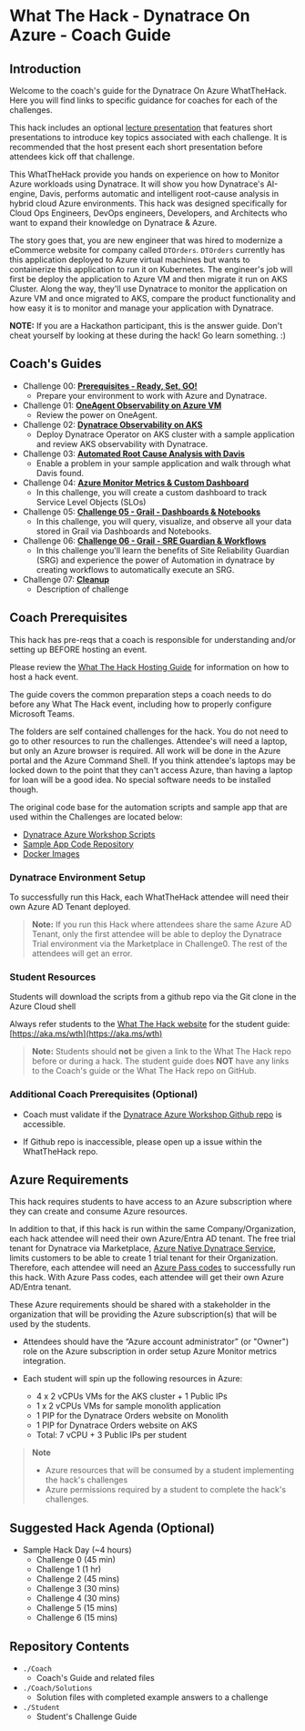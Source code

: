 # What The Hack - Dynatrace On Azure - Coach Guide

## Introduction

Welcome to the coach's guide for the Dynatrace On Azure WhatTheHack. Here you will find links to specific guidance for coaches for each of the challenges.

This hack includes an optional [lecture presentation](Lectures.pptx) that features short presentations to introduce key topics associated with each challenge. It is recommended that the host present each short presentation before attendees kick off that challenge.

This WhatTheHack provide you hands on experience on how to Monitor Azure workloads using Dynatrace.   It will show you how Dynatrace's AI-engine, Davis, performs automatic and intelligent root-cause analysis in hybrid cloud Azure environments. This hack was designed specifically for Cloud Ops Engineers, DevOps engineers, Developers, and Architects who want to expand their knowledge on Dynatrace & Azure.

The story goes that, you are new engineer that was hired to modernize a eCommerce website for company called `DTOrders`.  `DTOrders` currently has this application deployed to Azure virtual machines but  wants to containerize this application to run it on Kubernetes.  The engineer's job will first be deploy the application to Azure VM and then migrate it run on AKS Cluster.  Along the way, they'll use Dynatrace to  monitor the application on Azure VM and once migrated to AKS, compare the product functionality and how easy it is to monitor and manage your application with Dynatrace.


**NOTE:** If you are a Hackathon participant, this is the answer guide. Don't cheat yourself by looking at these during the hack! Go learn something. :)

## Coach's Guides

- Challenge 00: **[Prerequisites - Ready, Set, GO!](./Solution-00.md)**
	 - Prepare your environment to work with Azure and Dynatrace.
- Challenge 01: **[OneAgent Observability on Azure VM](./Solution-01.md)**
	 - Review the power on OneAgent.
- Challenge 02: **[Dynatrace Observability on AKS](./Solution-02.md)**
	 - Deploy Dynatrace Operator on AKS cluster with a sample application and review AKS observability with Dynatrace.
- Challenge 03: **[Automated Root Cause Analysis with Davis](./Solution-03.md)**
	 - Enable a problem in your sample application and walk through what Davis found.
- Challenge 04: **[Azure Monitor Metrics & Custom Dashboard](./Solution-04.md)**
  - In this challenge, you will create a custom dashboard to track Service Level Objects (SLOs)
- Challenge 05: **[Challenge 05 - Grail - Dashboards & Notebooks](./Solution-05.md)**
	 - In this challenge, you will query, visualize, and observe all your data stored in Grail via Dashboards and Notebooks.
- Challenge 06: **[Challenge 06 - Grail - SRE Guardian & Workflows](Solution-06.md)**
	* In this challenge you'll learn the benefits of Site  Reliability Guardian (SRG) and experience the power of Automation in dynatrace by creating workflows to automatically execute an SRG.
- Challenge 07: **[Cleanup](./Solution-05.md)**
	 - Description of challenge

## Coach Prerequisites

This hack has pre-reqs that a coach is responsible for understanding and/or setting up BEFORE hosting an event. 

Please review the [What The Hack Hosting Guide](https://aka.ms/wthhost) for information on how to host a hack event.

The guide covers the common preparation steps a coach needs to do before any What The Hack event, including how to properly configure Microsoft Teams.

The folders are self contained challenges for the hack. You do not need to go to other resources to run the challenges. Attendee's will need a laptop, but only an Azure browser is required. All work will be done in the Azure  portal and the Azure Command Shell. If you think attendee's laptops may be locked down to the point that they can't access Azure, than having a laptop for loan will be a good idea. No special software needs to be installed though.

The original code base for the automation scripts and sample app that are used within the Challenges are located below:

- [Dynatrace Azure Workshop Scripts](https://github.com/dt-alliances-workshops/azure-modernization-dt-orders-setup/)
- [Sample App Code Repository](https://github.com/dt-orders)
- [Docker Images](https://hub.docker.com/search?q=dtdemos)


### Dynatrace Environment Setup

To successfully run this Hack, each WhatTheHack attendee will need their own Azure AD Tenant deployed.

>**Note:** If you run this Hack where attendees share the same Azure AD Tenant, only the first attendee will be able to deploy the Dynatrace Trial environment via the Marketplace in Challenge0.  The rest of the attendees will get an error.


### Student Resources

Students will download the scripts from a github repo via the Git clone in the Azure Cloud shell

Always refer students to the [What The Hack website](https://aka.ms/wth) for the student guide: [https://aka.ms/wth](https://aka.ms/wth)

>**Note:** Students should **not** be given a link to the What The Hack repo before or during a hack. The student guide does **NOT** have any links to the Coach's guide or the What The Hack repo on GitHub.

### Additional Coach Prerequisites (Optional)

- Coach must validate if the [Dynatrace Azure Workshop Github repo](https://github.com/dt-alliances-workshops/azure-modernization-dt-orders-setup/) is accessible. 

- If Github repo is inaccessible, please open up a issue within the WhatTheHack repo.  

## Azure Requirements

This hack requires students to have access to an Azure subscription where they can create and consume Azure resources. 

In addition to that, if this hack is run within the same Company/Organization, each hack attendee will need their own Azure/Entra AD tenant.  The free trial tenant for Dynatrace via Marketplace, [Azure Native Dynatrace Service](https://azuremarketplace.microsoft.com/en-US/marketplace/apps/dynatrace.dynatrace_portal_integration?tab=Overview), limits customers to be able to  create 1 trial tenant for their Organization. Therefore, each attendee will need an [Azure Pass codes](https://www.microsoftazurepass.com/) to successfully run this hack.  With Azure Pass codes, each attendee will get their own Azure AD/Entra tenant.  

These Azure requirements should be shared with a stakeholder in the organization that will be providing the Azure subscription(s) that will be used by the students.

- Attendees should have the “Azure account administrator” (or "Owner") role on the Azure subscription in order setup Azure Monitor metrics integration. 

- Each student will spin up the following resources in Azure:
    - 4 x 2 vCPUs VMs for the AKS cluster + 1 Public IPs    
    - 1 x 2 vCPUs VMs for sample monolith application    
    - 1 PIP for the Dynatrace Orders website on Monolith
    - 1 PIP for Dynatrace Orders website on AKS    
    - Total: 7 vCPU + 3 Public IPs per student

>**Note**
> - Azure resources that will be consumed by a student implementing the hack's challenges
> - Azure permissions required by a student to complete the hack's challenges.

## Suggested Hack Agenda (Optional)

- Sample Hack Day  (~4 hours)
  - Challenge 0 (45 min)
  - Challenge 1 (1 hr)
  - Challenge 2 (45 mins)
  - Challenge 3 (30 mins)
  - Challenge 4 (30 mins)
  - Challenge 5 (15 mins)
  - Challenge 6 (15 mins)


## Repository Contents

- `./Coach`
  - Coach's Guide and related files
- `./Coach/Solutions`
  - Solution files with completed example answers to a challenge
- `./Student`
  - Student's Challenge Guide

